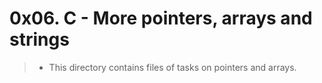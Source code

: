 # **0x06. C - More pointers, arrays and strings**
> * This directory contains files of tasks on pointers and arrays.
